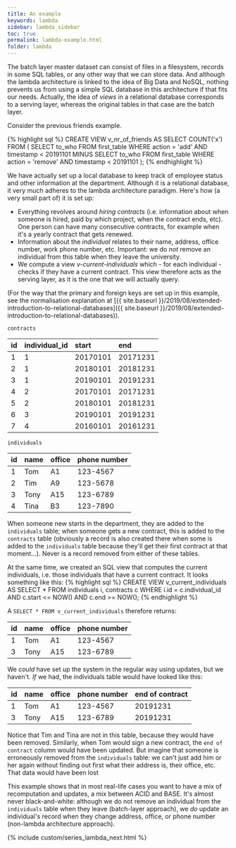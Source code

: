 ```yaml
---
title: An example
keywords: lambda
sidebar: lambda_sidebar
toc: true
permalink: lambda-example.html
folder: lambda
---
```


The batch layer master dataset can consist of files in a filesystem, records in some SQL tables, or any other way that we can store data. And although the lambda architecture is linked to the idea of Big Data and NoSQL, nothing prevents us from using a simple SQL database in this architecture if that fits our needs. Actually, the idea of _views_ in a relational database corresponds to a serving layer, whereas the original tables in that case are the batch layer.

Consider the previous friends example.

{% highlight sql %}
CREATE VIEW v_nr_of_friends AS
SELECT COUNT('x') FROM (
  SELECT to_who
  FROM first_table
  WHERE action = 'add'
  AND timestamp < 20191101
  MINUS
  SELECT to_who
  FROM first_table
  WHERE action = 'remove'
  AND timestamp < 20191101 );
{% endhighlight %}

We have actually set up a local database to keep track of employee status and other information at the department. Although it is a relational database, it very much adheres to the lambda architecture paradigm. Here's how (a very small part of) it is set up:
- Everything revolves around _hiring contracts_ (i.e. information about when someone is hired, paid by which project, when the contract ends, etc). One person can have many consecutive contracts, for example when it's a yearly contract that gets renewed.
- Information about the _individual_ relates to their name, address, office number, work phone number, etc. Important: we do _not_ remove an individual from this table when they leave the university.
- We compute a view _v-current-individuals_ which - for each individual - checks if they have a current contract. This view therefore acts as the serving layer, as it is the one that we will actually query.

(For the way that the primary and foreign keys are set up in this example, see the normalisation explanation at [{{ site.baseurl }}/2019/08/extended-introduction-to-relational-databases]({{ site.baseurl }}/2019/08/extended-introduction-to-relational-databases)).

`contracts`

| id | individual_id  | start    | end      |
|:-- |:-------------- |:-------- |:-------- |
| 1  | 1              | 20170101 | 20171231 |
| 2  | 1              | 20180101 | 20181231 |
| 3  | 1              | 20190101 | 20191231 |
| 4  | 2              | 20170101 | 20171231 |
| 5  | 2              | 20180101 | 20181231 |
| 6  | 3              | 20190101 | 20191231 |
| 7  | 4              | 20160101 | 20161231 |

`individuals`

| id | name      | office | phone number |
|:-- |:--------- |:------ |:------------ |
| 1  | Tom       | A1     | 123-4567     |
| 2  | Tim       | A9     | 123-5678     |
| 3  | Tony      | A15    | 123-6789     |
| 4  | Tina      | B3     | 123-7890     |

When someone new starts in the department, they are added to the `individuals` table; when someone gets a new contract, this is added to the `contracts` table (obviously a record is also created there when some is added to the `individuals` table because they'll get their first contract at that moment...). Never is a record removed from either of these tables.

At the same time, we created an SQL view that computes the current individuals, i.e. those individuals that have a current contract. It looks something like this:
{% highlight sql %}
CREATE VIEW v_current_individuals AS
SELECT * FROM individuals i, contracts c
WHERE i.id = c.individual_id
AND c.start <= NOW()
AND c.end >= NOW();
{% endhighlight %}

A `SELECT * FROM v_current_individuals` therefore returns:

| id | name      | office | phone number |
|:-- |:--------- |:------ |:------------ |
| 1  | Tom       | A1     | 123-4567     |
| 3  | Tony      | A15    | 123-6789     |

We _could_ have set up the system in the regular way using updates, but we haven't. _If_ we had, the individuals table would have looked like this:

| id | name      | office | phone number | end of contract |
|:-- |:--------- |:------ |:------------ |:--------------- |
| 1  | Tom       | A1     | 123-4567     | 20191231        |
| 3  | Tony      | A15    | 123-6789     | 20191231        |

Notice that Tim and Tina are not in this table, because they would have been removed. Similarly, when Tom would sign a new contract, the `end of contract` column would have been updated. But imagine that someone is erroneously removed from the `individuals` table: we can't just add him or her again without finding out first what their address is, their office, etc. That data would have been lost

This example shows that in most real-life cases you want to have a mix of recomputation and updates, a mix between ACID and BASE. It's almost never black-and-white: although we do not remove an individual from the `individuals` table when they leave (batch-layer approach), we _do_ update an individual's record when they change address, office, or phone number (non-lambda architecture approach).

{% include custom/series_lambda_next.html %}
